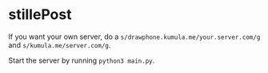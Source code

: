 # stillePost

If you want your own server, do a `s/drawphone.kumula.me/your.server.com/g` and `s/kumula.me/server.com/g`.

Start the server by running `python3 main.py`.
